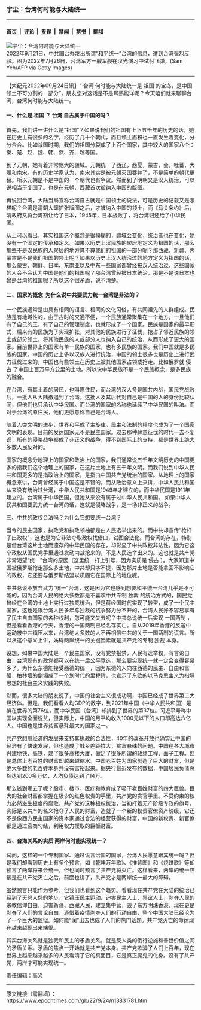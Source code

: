 ### 宇尘：台湾何时能与大陆统一

---

#### [首页](../../../..?n13831781) &nbsp;|&nbsp; [评论](../../../../../epoch-comment?n13831781) &nbsp;|&nbsp; [专题](../../../../../epoch-special?n13831781) &nbsp;|&nbsp; [禁闻](../../../../../epoch-news?n13831781) &nbsp;|&nbsp; [禁书](../../../../../books?n13831781) &nbsp;|&nbsp; [翻墙](https://github.com/gfw-breaker/nogfw/blob/master/README.md?n13831781)


<div><img alt="宇尘：台湾何时能与大陆统一" class="attachment-djy_600_400 size-djy_600_400 wp-post-image" src="https://i.epochtimes.com/assets/uploads/2022/09/id13831827-GettyImages-1242115279-.jpeg"/>
<div class="caption">
 2022年9月21日，中共国台办发出所谓“和平统一”台湾的信息，遭到台湾强烈反驳。图为2022年7月26日，台湾军方一艘军舰在汉光演习中试射飞弹。(Sam Yeh/AFP via Getty Images)
</div></div><hr/><div class="post_content" id="artbody" itemprop="articleBody">
 <!-- article content begin -->
 <p>
  【大纪元2022年09月24日讯】“
  <ok href="https://www.epochtimes.com/gb/tag/%E5%8F%B0%E6%B9%BE.html">
   台湾
  </ok>
  何时能与大陆统一是
  <ok href="https://www.epochtimes.com/gb/tag/%E7%A5%96%E5%9B%BD.html">
   祖国
  </ok>
  的宝岛，是中国领土不可分割的一部分”，朋友您对这话是不是耳熟能详呢？今天咱们就来聊聊台湾，台湾何时能与大陆统一。
 </p>
 <h4>
  一、什么是
  <ok href="https://www.epochtimes.com/gb/tag/%E7%A5%96%E5%9B%BD.html">
   祖国
  </ok>
  ？
  <ok href="https://www.epochtimes.com/gb/tag/%E5%8F%B0%E6%B9%BE.html">
   台湾
  </ok>
  自古属于中国的吗？
 </h4>
 <p>
  首先，我们讲一讲什么是“祖国”？如果说我们的祖国有上下五千年的历史的话，她在历史上有很多的名字，经历了几十个朝代，而且领土面积也一直发生着变化，分分合合。比如战国时期，我们的祖国分裂成了上百个国家，其中较大的国家八个：秦、楚、赵、魏、韩、燕、齐、越等国。
 </p>
 <p>
  到了元朝，她有着非常庞大的疆域。元朝统一了西辽，西夏，蒙古，金，吐蕃，大理和南宋。有的历史学家认为，南宋其实是被元朝灭国吞并了，不是简单的朝代更替。所以元朝是不是中国的一个朝代也有争议。然而到了明朝又是汉人统治，可以说相当于复国了。也是在元朝，西藏首次被纳入中国的版图。
 </p>
 <p>
  再说回台湾，大陆当局宣称台湾自古就是中国领土的说法，可是历史的记载又是怎样呢？台湾是清朝大肆扩张版图之后，才被纳入中国的领土，而《马关条约》后，清政府又将台湾割让给了日本，1945年，日本战败了，将台湾归还给了中华民国。
 </p>
 <p>
  从上可以看出，其实祖国这个概念是很模糊的，疆域会变化，统治者也在变化，她没有一个固定的传承和定义。如果以历史上汉民族的聚居地定义为祖国的话，那么那些不是汉民族的人聚居的地方算不算我们的祖国的一部分呢？那西藏，新疆、内蒙古是不是我们祖国的领土呢？如果以历史上汉人统治过的地方定义为祖国的话，那么蒙古、朝鲜、日本、东南亚以及中东一些国家都曾经被汉人统治过，这些国家的人会不会认为中国是他们的祖国呢？那台湾曾经被日本统治，那是不是说日本也曾是台湾的祖国呢？所以这个很矛盾，说不清楚。
 </p>
 <h4>
  二、国家的概念  为什么说中共要武力统一台湾是非法的？
 </h4>
 <p>
  一个民族通常是由具有相同的语言、相同的文化习俗，有共同祖先的人群组成。民族是有地域性的，由于古时的交通不便，一个民族通常聚集在一个地方，一旦他们有了自己的王，有了自己的管理制度，也就形成了一个国家。民族是国家的最早形式，后来有的民族为了实现扩张，对其他的民族进行了征伐，抢占了邻近民族的领土或部分领土，将其他民族的人或部分人也纳入自己的统治，从而形成了更大的国家。目前世界上的国家有单一民族的国家，也有多民族的国家。我们中国就是多民族的国家。中国的历史上多以汉族人进行统治，中国的领土很多也是历史上进行武力征伐过来的，中国也有些领土在历史上被其他国家占领或抢走。比如俄罗就
  <ok href="https://www.epochtimes.com/gb/tag/%E4%BE%B5%E5%8D%A0.html">
   侵占
  </ok>
  了中国上百万平方公里的土地。所以说中华民族不是一个民族概念，是多民族的融合。
 </p>
 <p>
  在台湾，有其土着的居民，也叫原住民，而台湾的汉人多是国共内战，国民党战败后，一批人从大陆撤退到了台湾。这批人及其后代对自己是中国的人的身份比较认同，但他们也只承认中华民国。而台湾的国家的名称也延续了中华民国的叫法。而对于台湾的原住民，他们更愿意称自己是台湾人。
 </p>
 <p>
  随着人类文明的进步，世界和平成了主旋律。民主和法制的程度也成为了一个国家文明的表现。目前的发达国家无不是民主国家。过去那种肆意征伐的时代一去不复返，所有的侵略战争都成了非正义的战争，得不到国际上的支持，都是世界上绝大多数人民反对的。
 </p>
 <p>
  国家的概念分地理上的国家和政治上的国家，我们通常说五千年文明历史的中国更多的指我们这个地理上的国家，在这片土地上有五千年文明。而我们说到中华人民共和国更多的是指政治上的国家，是指由中国共产党统治的国家。从地理上的国家概念来讲，台湾曾经属于中国这是不错的，而从政治意义上来讲，中华人民共和国从来没有统治过台湾，中华人民共和国是1949年才建立的，而中华民国是1911年建立的。台湾属于中华民国，但她从来没有属于过中华人民共和国。 如果中华人民共和国要武力统一台湾的话，这就是侵略战争，是一场非正义的战争。
 </p>
 <p>
  三、中共的政权合法吗？为什么它想要统一台湾？
 </p>
 <p>
  当今的民主国家，执政党和执政领袖都是由人民选举出来的。而中共却宣传“枪杆子出政权”，这也是为它非法夺取政权找借口，试图合法化。而台湾的存在，特别是借台湾这片土地而遗存的中华民国的存在，却彰显了中共政权非法性。因为它这个政权从国民党手里通过发动内战抢来的，不是人民选举出来的。这也就是共产党非常渴望“统一”台湾的原因（这里统一打上引号，因为实质是
  <ok href="https://www.epochtimes.com/gb/tag/%E4%BE%B5%E5%8D%A0.html">
   侵占
  </ok>
  ）。大家知道中国被俄罗斯抢走那么多土地，中共却只字不提，因为那片土地是否能拿回不影响它的政权，它还要与俄罗斯结盟以巩固它在国际上的地位呢。
 </p>
 <p>
  中共总说不放弃武力“统一”台湾，这是因为它也感到想要和平统一台湾几乎是不可能的，因为台湾人民的绝大多数都是不喜欢中共专制
  <ok href="https://www.epochtimes.com/gb/tag/%E7%8B%AC%E8%A3%81.html">
   独裁
  </ok>
  的统治方式的，国民党曾经在台湾的土地上实行过独裁统治，但是蒋经国时代实现了转型，成了一个民主国家，这也是跟台湾人民多年与独裁的抗争努力分不开的，台湾人民好不容易享有了民主自由国家的各种权利，怎可能又失去呢？中共总说统一后实现
  <ok href="https://www.epochtimes.com/gb/tag/%E4%B8%80%E5%9B%BD%E4%B8%A4%E5%88%B6.html">
   一国两制
  </ok>
  ，但是看看香港的今天，香港的一国两制已经名存实亡。自从2019年香港的反送中运动被中共镇压以来，台湾绝大多数的人不再相信中共的关于一国两制的谎言。所以从这个意义上讲，妨碍两岸统一的关键因素就是共产党的专制
  <ok href="https://www.epochtimes.com/gb/tag/%E7%8B%AC%E8%A3%81.html">
   独裁
  </ok>
  本身。
 </p>
 <p>
  设想，如果中国大陆是一个民主国家，没有党禁报禁，人民有选举权，有言论自由，台湾现有的政党都可以在统一后公平竞选，那么要实现统一就一定会变得容易多了。为什么东德能接受西德的统一，因为东德的人向往西德的民主、自由和富强，柏林墙的倒塌成了一个划时代的里程碑，也宣示了东欧的以马克思主义为指导思想的社会主义实践的失败。
 </p>
 <p>
  然而，很多大陆的朋友说了，中国的社会主义很成功啊，中国已经成了世界第二大经济体。但是，我们看看人均GDP的数字，到2021年中国（中华人民共和国）是排在世界的第76位，而中华民国（台湾）却排到了世界的第37位。习近平号称中国以实现全面脱贫，但实际上，中国的月平均收入1000元以下的人口却高达六亿人。中国也是世界贫富悬殊最大的国家之一。
 </p>
 <p>
  共产党想用经济的发展来支持其执政的合法性，40年的改革开放也确实让中国的经济有了快速发展，但也造成了城乡差距拉大，贫富悬殊的问题。中国在各大城市兴建地铁、高铁，建了很多高楼大厦，做足了很多所谓的政绩工程、面子工程。但是总体上老百姓的财富却越来越缩水。中国老百姓为国家创造了巨大的财富，但是绝大多数的老百姓本身并没有富裕起来。据央行最近发布的数据，中国居民负债总额达到200多万亿，人均负债达到了14万。
 </p>
 <p>
  那么钱到哪去了呢？股市、楼市、医疗和教育成了吸干老百姓财富的四大巨兽。巨大的社会财富都掌握在极少的红色权贵的手里，共产党的贪官手里。不受约束的权力必然滋生极度的腐败，共产党的这种极权统治，当初打着无产阶级专政的旗号，实际是以共产的名义抢夺了人民的财富，造就了一个新的权贵官僚资产阶级，它还不是像西方民主国家的资本家通过合法的经营获得的财富，中国的新权贵、新官僚都是通过官商勾结，利用权力攫取的巨额财富。
 </p>
 <h4>
  四、台海关系的实质 两岸何时能实现统一？
 </h4>
 <p>
  试问，这样的一个专制国家、通过谎言治国的国家，台湾人民愿意跟其统一吗？但是我们却看到历史上有多个预言，如《乾坤万年歌》、《推背图》和《烧饼歌》等却预言了两岸将来会统一，但也同时预言了共产党将灭亡。这样看来，两岸的统一应该是在共产党灭亡之后。前面也讲了，共产党才是两岸统一最大的障碍。
 </p>
 <p>
  虽然预言只能作为参考，但我们也看到这个趋势。看看现在共产党在大陆的统治已经到了天怒人怨的地步，它镇压民主运动、迫害民主人士、异议人士，剥夺人民的宗教信仰自由，迫害新疆、西藏人民，建立集中营，毁了东方明珠香港，现在更是剥夺了人们的言论自由，还借着疫情剥夺人们的行动自由，整个中国大陆已经沦为了一个巨大的监狱。如何能“润”出去也成了人们的热门话题。共产党灭亡的命运现在越来越现出来端倪。
 </p>
 <p>
  其实台海关系就是独裁和民主的矛盾关系，就是反人类的倒行逆施和普世价值之间的矛盾关系。矛盾的焦点一开始就是共产党本身。共产党欺骗了人们上百年，现在世界上越来越来越多的人民看清了它的真面目，它是真正魔鬼的化身。没有了共产党，两岸才可能实现统一。
 </p>
 <p>
  责任编辑：高义
 </p>
 <!-- article content end -->
 <div id="below_article_ad">
 </div>
</div>


---

原文链接（需翻墙）：https://www.epochtimes.com/gb/22/9/24/n13831781.htm